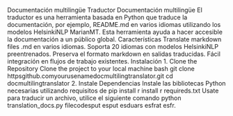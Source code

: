 Documentación multilingüe Traductor Documentación multilingüe El traductor es una herramienta basada en Python que traduce la documentación, por ejemplo, README.md en varios idiomas utilizando los modelos HelsinkiNLP MarianMT. Esta herramienta ayuda a hacer accesible la documentación a un público global. Características Translate markdown files .md en varios idiomas. Soporta 20 idiomas con modelos HelsinkiNLP preentrenados. Preserva el formato markdown en salidas traducidas. Fácil integración en flujos de trabajo existentes. Instalación 1. Clone the Repository Clone the project to your local machine bash git clone httpsgithub.comyourusenamedocmultilingtranslator.git cd docmultilingtranslator 2. Instale Dependencias Instale las bibliotecas Python necesarias utilizando requisitos de pip install r install r requireds.txt Usate para traducir un archivo, utilice el siguiente comando python translation_docs.py filecodesput esput esduars esfrat esfr.